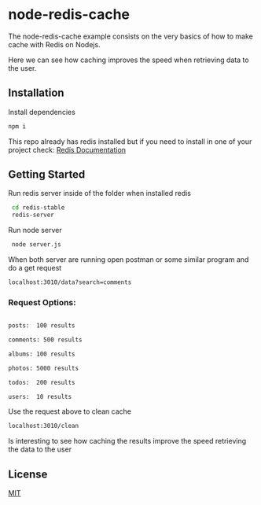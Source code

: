 # node-redis-cache

The node-redis-cache example consists on the very basics of how to make cache with Redis on Nodejs. 

Here we can see how caching improves the speed when retrieving data to the user.

## Installation
Install dependencies
```bash
npm i 
```
This repo already has redis installed but if you need to install in one of your project check: [Redis Documentation](https://redis.io/topics/quickstart)

## Getting Started

Run redis server inside of the folder when installed redis
```bash
 cd redis-stable
 redis-server
```

Run node server
```bash
 node server.js
```
When both server are running open postman or some similar program and do a get request
```bash
localhost:3010/data?search=comments
```
### Request Options:
```bash

posts:	100 results

comments: 500 results

albums:	100 results

photos:	5000 results

todos:	200 results

users:	10 results
```

Use the request above to clean cache
```bash
localhost:3010/clean
```
Is interesting to see how caching the results improve the speed retrieving the data to the user


## License
[MIT](https://choosealicense.com/licenses/mit/)
